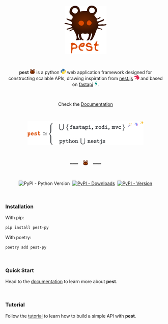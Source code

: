 <p align="center">
  <img height="150" src="https://raw.githubusercontent.com/lucas-labs/pest/master/.github/img/logo.svg">
</p>
<br/>

<p align="center">
<b>pest</b> <img height="16" src="https://raw.githubusercontent.com/lucas-labs/pest/master/.github/img/icons/pest.svg" /> is a python <img height="16" src="https://raw.githubusercontent.com/lucas-labs/pest/master/.github/img/icons/python.svg" /> web application framework designed for constructing scalable APIs, drawing inspiration from <a href="https://docs.nestjs.com/"> nest.js</a> <img height="16" src="https://raw.githubusercontent.com/lucas-labs/pest/master/.github/img/icons/nestjs.svg" /> and based on <a href="https://fastapi.tiangolo.com/"> fastapi</a> <img height="16" src="https://raw.githubusercontent.com/lucas-labs/pest/master/.github/img/icons/fastapi.svg" />.
</p>

<br/>

<p align="center">Check the <a href="https://pest.lucode.dev" target="_blank">Documentation</a></p>

<br/>

<p align="center">
  <img height="74" src="https://raw.githubusercontent.com/lucas-labs/pest/master/.github/img/latex.svg">
</p>

<br />
<p align="center">
━━━&nbsp&nbsp&nbsp&nbsp<img height="16" src="https://raw.githubusercontent.com/lucas-labs/pest/master/.github/img/icons/pest.svg" />&nbsp&nbsp&nbsp&nbsp━━━
</p>
<br />

<p align="center">
<img alt="PyPI - Python Version" src="https://img.shields.io/pypi/pyversions/pest-py?style=flat-square&logo=python&labelColor=%23020101&color=%23db4a01">&nbsp
<a href="https://pypi.org/project/pest-py/"><img alt="PyPI - Downloads" src="https://img.shields.io/pypi/dm/pest-py?style=flat-square&logo=pypi&logoColor=%23db4901&labelColor=%23020101&color=%23db4901&link=https%3A%2F%2Fpypi.org%2Fproject%2Fpest-py%2F"></a>&nbsp
<a href="https://pypi.org/project/pest-py/">
<img alt="PyPI - Version" src="https://img.shields.io/pypi/v/pest-py?style=flat-square&logo=pypi&labelColor=%23020101&color=%23db4a01">
</a>
</p>

<br/>

### Installation

With pip:

```bash
pip install pest-py
```

With poetry:

```bash
poetry add pest-py
```

<br/>

### Quick Start

Head to the [documentation](https://pest.lucode.dev) to learn more about **pest**.

<br/>

### Tutorial

Follow the [tutorial](https://pest.lucode.dev/docs/learn/getting-started) to learn how to build a simple API with **pest**.




